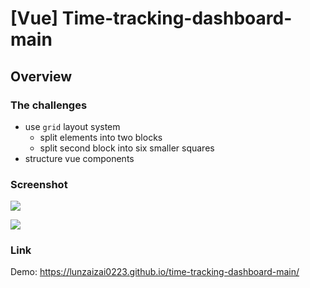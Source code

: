 # [Vue] Time-tracking-dashboard-main

## Overview

### The challenges

- use `grid` layout system
  - split elements into two blocks
  - split second block into six smaller squares
- structure vue components


### Screenshot

![](https://hackmd.io/_uploads/HJ0ieB-Pc.png)

![](https://hackmd.io/_uploads/SyG3gS-Pq.png)

### Link

Demo: https://lunzaizai0223.github.io/time-tracking-dashboard-main/
